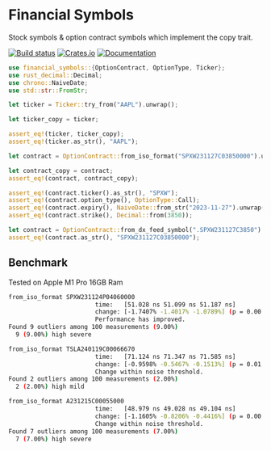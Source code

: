 # Financial Symbols

Stock symbols & option contract symbols which implement the copy trait.

[![Build status](https://github.com/Zarathustra2/Financial-Symbols/actions/workflows/ci.yaml/badge.svg?branch=main)](https://github.com/Zarathustra2/Financial-Symbols/actions/workflows/ci.yaml)
[![Crates.io](https://img.shields.io/crates/v/financial_symbols)](https://crates.io/crates/financial_symbols)
[![Documentation](https://docs.rs/financial_symbols/badge.svg)](https://docs.rs/financial_symbols)


```rust
use financial_symbols::{OptionContract, OptionType, Ticker};
use rust_decimal::Decimal;
use chrono::NaiveDate;
use std::str::FromStr;

let ticker = Ticker::try_from("AAPL").unwrap();

let ticker_copy = ticker;

assert_eq!(ticker, ticker_copy);
assert_eq!(ticker.as_str(), "AAPL");

let contract = OptionContract::from_iso_format("SPXW231127C03850000").unwrap();

let contract_copy = contract;
assert_eq!(contract, contract_copy);

assert_eq!(contract.ticker().as_str(), "SPXW");
assert_eq!(contract.option_type(), OptionType::Call);
assert_eq!(contract.expiry(), NaiveDate::from_str("2023-11-27").unwrap());
assert_eq!(contract.strike(), Decimal::from(3850));

let contract = OptionContract::from_dx_feed_symbol(".SPXW231127C3850").unwrap();
assert_eq!(contract.as_str(), "SPXW231127C03850000");
```


## Benchmark 
Tested on Apple M1 Pro 16GB Ram
```bash
from_iso_format SPXW231124P04060000
                        time:   [51.028 ns 51.099 ns 51.187 ns]
                        change: [-1.7407% -1.4017% -1.0789%] (p = 0.00 < 0.05)
                        Performance has improved.
Found 9 outliers among 100 measurements (9.00%)
  9 (9.00%) high severe

from_iso_format TSLA240119C00066670
                        time:   [71.124 ns 71.347 ns 71.585 ns]
                        change: [-0.9598% -0.5467% -0.1513%] (p = 0.01 < 0.05)
                        Change within noise threshold.
Found 2 outliers among 100 measurements (2.00%)
  2 (2.00%) high mild

from_iso_format A231215C00055000
                        time:   [48.979 ns 49.028 ns 49.104 ns]
                        change: [-1.1605% -0.8206% -0.4416%] (p = 0.00 < 0.05)
                        Change within noise threshold.
Found 7 outliers among 100 measurements (7.00%)
  7 (7.00%) high severe
```
